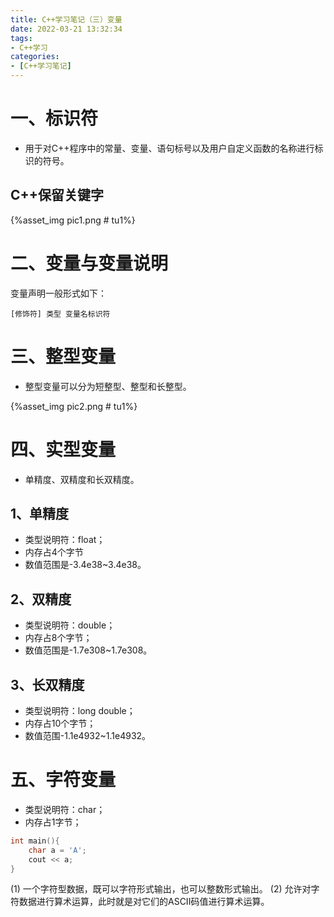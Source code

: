 ```yaml
---
title: C++学习笔记（三）变量
date: 2022-03-21 13:32:34
tags:
- C++学习
categories:
- [C++学习笔记]
---
```


# 一、标识符

* 用于对C++程序中的常量、变量、语句标号以及用户自定义函数的名称进行标识的符号。

## C++保留关键字

{%asset_img pic1.png # tu1%}

# 二、变量与变量说明

变量声明一般形式如下：

```[修饰符] 类型 变量名标识符```

# 三、整型变量

* 整型变量可以分为短整型、整型和长整型。

{%asset_img pic2.png # tu1%}

# 四、实型变量

* 单精度、双精度和长双精度。

## 1、单精度

* 类型说明符：float；
* 内存占4个字节
* 数值范围是-3.4e38~3.4e38。

## 2、双精度

* 类型说明符：double；
* 内存占8个字节；
* 数值范围是-1.7e308~1.7e308。

## 3、长双精度

* 类型说明符：long double；
* 内存占10个字节；
* 数值范围-1.1e4932~1.1e4932。

# 五、字符变量

* 类型说明符：char；
* 内存占1字节；

```c++
int main(){
    char a = 'A';
    cout << a;
}
```

(1) 一个字符型数据，既可以字符形式输出，也可以整数形式输出。
(2) 允许对字符数据进行算术运算，此时就是对它们的ASCII码值进行算术运算。